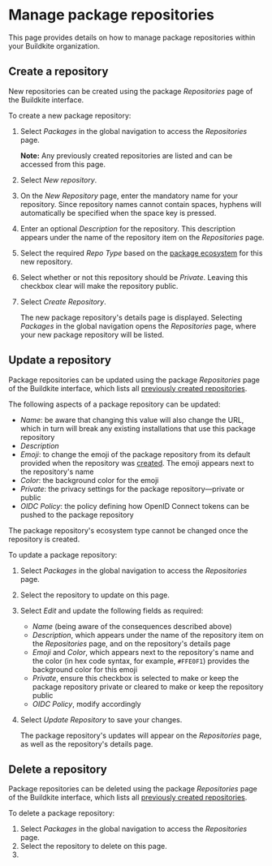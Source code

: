 # Manage package repositories

This page provides details on how to manage package repositories within your Buildkite organization.

## Create a repository

New repositories can be created using the package _Repositories_ page of the Buildkite interface.

To create a new package repository:

1. Select _Packages_ in the global navigation to access the _Repositories_ page.

    **Note:** Any previously created repositories are listed and can be accessed from this page.

1. Select _New repository_.
1. On the _New Repository_ page, enter the mandatory name for your repository. Since repository names cannot contain spaces, hyphens will automatically be specified when the space key is pressed.
1. Enter an optional _Description_ for the repository. This description appears under the name of the repository item on the _Repositories_ page.
1. Select the required _Repo Type_ based on the [package ecosystem](/docs/packages/getting-started#supported-package-ecosystems) for this new repository.
1. Select whether or not this repository should be _Private_. Leaving this checkbox clear will make the repository public.
1. Select _Create Repository_.

    The new package repository's details page is displayed. Selecting _Packages_ in the global navigation opens the _Repositories_ page, where your new package repository will be listed.

## Update a repository

Package repositories can be updated using the package _Repositories_ page of the Buildkite interface, which lists all [previously created repositories](#create-a-repository).

The following aspects of a package repository can be updated:

- _Name_: be aware that changing this value will also change the URL, which in turn will break any existing installations that use this package repository
- _Description_
- _Emoji_: to change the emoji of the package repository from its default provided when the repository was [created](#create-a-repository). The emoji appears next to the repository's name
- _Color_: the background color for the emoji
- _Private_: the privacy settings for the package repository—private or public
- _OIDC Policy_: the policy defining how OpenID Connect tokens can be pushed to the package repository

The package repository's ecosystem type cannot be changed once the repository is created.

To update a package repository:

1. Select _Packages_ in the global navigation to access the _Repositories_ page.
1. Select the repository to update on this page.
1. Select _Edit_ and update the following fields as required:
    * _Name_ (being aware of the consequences described above)
    * _Description_, which appears under the name of the repository item on the _Repositories_ page, and on the repository's details page
    * _Emoji_ and _Color_, which appears next to the repository's name and the color (in hex code syntax, for example, `#FFE0F1`) provides the background color for this emoji
    * _Private_, ensure this checkbox is selected to make or keep the package repository private or cleared to make or keep the repository public
    * _OIDC Policy_, modify accordingly

1. Select _Update Repository_ to save your changes.

    The package repository's updates will appear on the _Repositories_ page, as well as the repository's details page.

## Delete a repository

Package repositories can be deleted using the package _Repositories_ page of the Buildkite interface, which lists all [previously created repositories](#create-a-repository).

To delete a package repository:

1. Select _Packages_ in the global navigation to access the _Repositories_ page.
1. Select the repository to delete on this page.
1. 